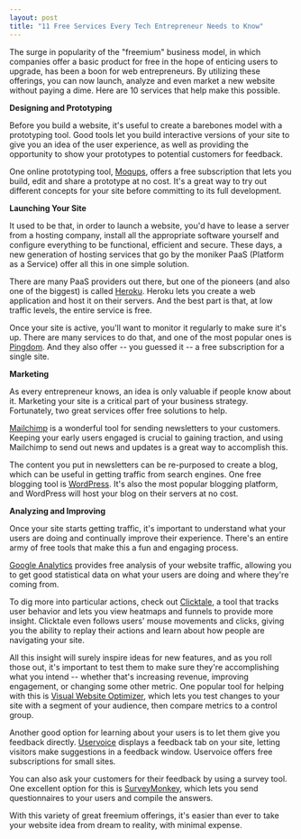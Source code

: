 ```yaml
---
layout: post
title: "11 Free Services Every Tech Entrepreneur Needs to Know"
---
```

The surge in popularity of the "freemium" business model, in which companies offer a basic product for free in the hope of enticing users to upgrade, has been a boon for web entrepreneurs. By utilizing these offerings, you can now launch, analyze and even market a new website without paying a dime. Here are 10 services that help make this possible.

<strong>Designing and Prototyping</strong>

Before you build a website, it's useful to create a barebones model with a prototyping tool. Good tools let you build interactive versions of your site to give you an idea of the user experience, as well as providing the opportunity to show your prototypes to potential customers for feedback.

One online prototyping tool, <a href="https://moqups.com/" target="_hplink">Moqups</a>, offers a free subscription that lets you build, edit and share a prototype at no cost. It's a great way to try out different concepts for your site before committing to its full development.

<strong>Launching Your Site</strong>

It used to be that, in order to launch a website, you'd have to lease a server from a hosting company, install all the appropriate software yourself and configure everything to be functional, efficient and secure. These days, a new generation of hosting services that go by the moniker PaaS (Platform as a Service) offer all this in one simple solution.

There are many PaaS providers out there, but one of the pioneers (and also one of the biggest) is called <a href="https://www.heroku.com/" target="_hplink">Heroku</a>. Heroku lets you create a web application and host it on their servers. And the best part is that, at low traffic levels, the entire service is free.

Once your site is active, you'll want to monitor it regularly to make sure it's up. There are many services to do that, and one of the most popular ones is <a href="https://www.pingdom.com/free/" target="_hplink">Pingdom</a>. And they also offer -- you guessed it -- a free subscription for a single site.

<strong>Marketing</strong>

As every entrepreneur knows, an idea is only valuable if people know about it. Marketing your site is a critical part of your business strategy. Fortunately, two great services offer free solutions to help.

<a href="http://mailchimp.com/" target="_hplink">Mailchimp</a> is a wonderful tool for sending newsletters to your customers. Keeping your early users engaged is crucial to gaining traction, and using Mailchimp to send out news and updates is a great way to accomplish this.

The content you put in newsletters can be re-purposed to create a blog, which can be useful in getting traffic from search engines. One free blogging tool is <a href="http://wordpress.com/" target="_hplink">WordPress</a>. It's also the most popular blogging platform, and WordPress will host your blog on their servers at no cost.

<strong>Analyzing and Improving</strong>

Once your site starts getting traffic, it's important to understand what your users are doing and continually improve their experience. There's an entire army of free tools that make this a fun and engaging process.

<a href="http://www.google.com/analytics/" target="_hplink">Google Analytics</a> provides free analysis of your website traffic, allowing you to get good statistical data on what your users are doing and where they're coming from.

To dig more into particular actions, check out <a href="http://www.clicktale.com/" target="_hplink">Clicktale</a>, a tool that tracks user behavior and lets you view heatmaps and funnels to provide more insight. Clicktale even follows users' mouse movements and clicks, giving you the ability to replay their actions and learn about how people are navigating your site.

All this insight will surely inspire ideas for new features, and as you roll those out, it's important to test them to make sure they're accomplishing what you intend -- whether that's increasing revenue, improving engagement, or changing some other metric. One popular tool for helping with this is <a href="http://visualwebsiteoptimizer.com/" target="_hplink">Visual Website Optimizer</a>, which lets you test changes to your site with a segment of your audience, then compare metrics to a control group.

Another good option for learning about your users is to let them give you feedback directly. <a href="https://www.uservoice.com/" target="_hplink">Uservoice</a> displays a feedback tab on your site, letting visitors make suggestions in a feedback window. Uservoice offers free subscriptions for small sites.

You can also ask your customers for their feedback by using a survey tool. One excellent option for this is <a href="https://www.surveymonkey.com/" target="_hplink">SurveyMonkey</a>, which lets you send questionnaires to your users and compile the answers.

With this variety of great freemium offerings, it's easier than ever to take your website idea from dream to reality, with minimal expense.
